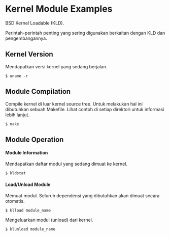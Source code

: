 # Kernel Module Examples

BSD Kernel Loadable (KLD).

Perintah-perintah penting yang sering digunakan berkaitan dengan KLD dan pengembangannya.

## Kernel Version

Mendapatkan versi kernel yang sedang berjalan.

```
$ uname -r
```

## Module Compilation 

Compile kernel di luar kernel source tree. Untuk melakukan hal ini dibutuhkan sebuah Makefile. Lihat contoh di setiap direktori untuk informasi lebih lanjut.

```
$ make
```

## Module Operation

#### Module Information

Mendapatkan daftar modul yang sedang dimuat ke kernel.

```
$ kldstat
```

#### Load/Unload Module

Memuat modul. Seluruh dependensi yang dibutuhkan akan dimuat secara otomatis.

```
$ klload module_name
```

Mengeluarkan modul (unload) dari kernel.

```
$ klunload module_name
```
